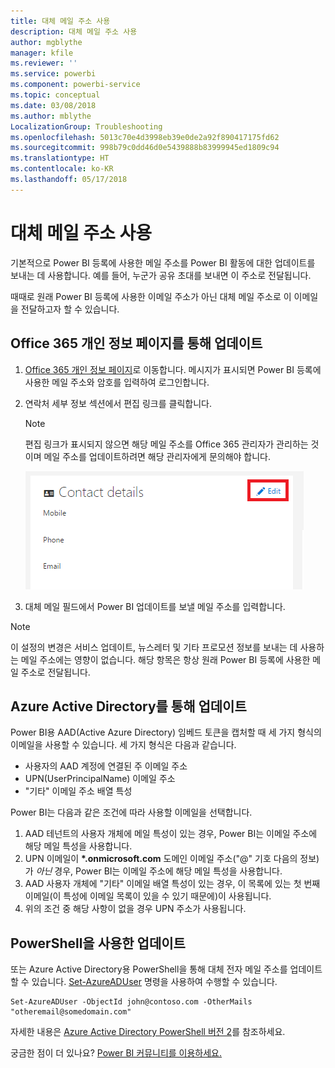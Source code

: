 ```yaml
---
title: 대체 메일 주소 사용
description: 대체 메일 주소 사용
author: mgblythe
manager: kfile
ms.reviewer: ''
ms.service: powerbi
ms.component: powerbi-service
ms.topic: conceptual
ms.date: 03/08/2018
ms.author: mblythe
LocalizationGroup: Troubleshooting
ms.openlocfilehash: 5013c70e4d3998eb39e0de2a92f890417175fd62
ms.sourcegitcommit: 998b79c0dd46d0e5439888b83999945ed1809c94
ms.translationtype: HT
ms.contentlocale: ko-KR
ms.lasthandoff: 05/17/2018
---
```

# <a name="using-an-alternate-email-address"></a>대체 메일 주소 사용
기본적으로 Power BI 등록에 사용한 메일 주소를 Power BI 활동에 대한 업데이트를 보내는 데 사용합니다.  예를 들어, 누군가 공유 초대를 보내면 이 주소로 전달됩니다.

때때로 원래 Power BI 등록에 사용한 이메일 주소가 아닌 대체 메일 주소로 이 이메일을 전달하고자 할 수 있습니다.

## <a name="updating-through-office-365-personal-info-page"></a>Office 365 개인 정보 페이지를 통해 업데이트
1. [Office 365 개인 정보 페이지](https://portal.office.com/account/#personalinfo)로 이동합니다.  메시지가 표시되면 Power BI 등록에 사용한 메일 주소와 암호를 입력하여 로그인합니다.
2. 연락처 세부 정보 섹션에서 편집 링크를 클릭합니다.  
   
   > [!NOTE]
   > 편집 링크가 표시되지 않으면 해당 메일 주소를 Office 365 관리자가 관리하는 것이며 메일 주소를 업데이트하려면 해당 관리자에게 문의해야 합니다.
   > 
   > 
   
   ![](media/service-admin-alternate-email-address-for-power-bi/contact-details.png)
3. 대체 메일 필드에서 Power BI 업데이트를 보낼 메일 주소를 입력합니다.

> [!NOTE]
> 이 설정의 변경은 서비스 업데이트, 뉴스레터 및 기타 프로모션 정보를 보내는 데 사용하는 메일 주소에는 영향이 없습니다.  해당 항목은 항상 원래 Power BI 등록에 사용한 메일 주소로 전달됩니다.
> 
> 

## <a name="updating-through-azure-active-directory"></a>Azure Active Directory를 통해 업데이트
Power BI용 AAD(Active Azure Directory) 임베드 토큰을 캡처할 때 세 가지 형식의 이메일을 사용할 수 있습니다. 세 가지 형식은 다음과 같습니다.

* 사용자의 AAD 계정에 연결된 주 이메일 주소
* UPN(UserPrincipalName) 이메일 주소
* "기타" 이메일 주소 배열 특성

Power BI는 다음과 같은 조건에 따라 사용할 이메일을 선택합니다.
1.  AAD 테넌트의 사용자 개체에 메일 특성이 있는 경우, Power BI는 이메일 주소에 해당 메일 특성을 사용합니다.
2.  UPN 이메일이 **\*.onmicrosoft.com** 도메인 이메일 주소("\@" 기호 다음의 정보)가 *아닌* 경우, Power BI는 이메일 주소에 해당 메일 특성을 사용합니다.
3.  AAD 사용자 개체에 "기타" 이메일 배열 특성이 있는 경우, 이 목록에 있는 첫 번째 이메일(이 특성에 이메일 목록이 있을 수 있기 때문에)이 사용됩니다.
4. 위의 조건 중 해당 사항이 없을 경우 UPN 주소가 사용됩니다.

## <a name="updating-with-powershell"></a>PowerShell을 사용한 업데이트
또는 Azure Active Directory용 PowerShell을 통해 대체 전자 메일 주소를 업데이트할 수 있습니다. [Set-AzureADUser](https://docs.microsoft.com/powershell/module/azuread/set-azureaduser) 명령을 사용하여 수행할 수 있습니다.

```
Set-AzureADUser -ObjectId john@contoso.com -OtherMails "otheremail@somedomain.com"
```

자세한 내용은 [Azure Active Directory PowerShell 버전 2](https://docs.microsoft.com/powershell/azure/active-directory/install-adv2)를 참조하세요.

궁금한 점이 더 있나요? [Power BI 커뮤니티를 이용하세요.](http://community.powerbi.com/)

